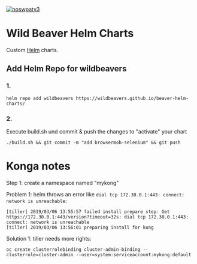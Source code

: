 [![noswpatv3](http://zoobab.wdfiles.com/local--files/start/noupcv3.jpg)](https://ffii.org/donate-now-to-save-europe-from-software-patents-says-ffii/)
# Wild Beaver Helm Charts

Custom [Helm](https://www.helm.sh/) charts.

## Add Helm Repo for wildbeavers

### 1.

```
helm repo add wildbeavers https://wildbeavers.github.io/beaver-helm-charts/
```

### 2.

Execute build.sh und commit & push the changes to "activate" your chart
```
./build.sh && git commit -m "add browsermob-selenium" && git push
```

# Konga notes

Step 1: create a namespace named "mykong"

Problem 1: helm throws an error like ```dial tcp 172.30.0.1:443: connect: network is unreachable```:

```
[tiller] 2019/03/06 13:55:57 failed install prepare step: Get https://172.30.0.1:443/version?timeout=32s: dial tcp 172.30.0.1:443: connect: network is unreachable
[tiller] 2019/03/06 13:56:01 preparing install for kong
```

Solution 1: tiller needs more rights:

```
oc create clusterrolebinding cluster-admin-binding --clusterrole=cluster-admin --user=system:serviceaccount:mykong:default
```

